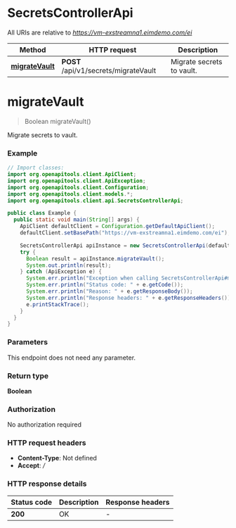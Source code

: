 # SecretsControllerApi

All URIs are relative to *https://vm-exstreamna1.eimdemo.com/ei*

| Method | HTTP request | Description |
|------------- | ------------- | -------------|
| [**migrateVault**](SecretsControllerApi.md#migrateVault) | **POST** /api/v1/secrets/migrateVault | Migrate secrets to vault. |


<a id="migrateVault"></a>
# **migrateVault**
> Boolean migrateVault()

Migrate secrets to vault.

### Example
```java
// Import classes:
import org.openapitools.client.ApiClient;
import org.openapitools.client.ApiException;
import org.openapitools.client.Configuration;
import org.openapitools.client.models.*;
import org.openapitools.client.api.SecretsControllerApi;

public class Example {
  public static void main(String[] args) {
    ApiClient defaultClient = Configuration.getDefaultApiClient();
    defaultClient.setBasePath("https://vm-exstreamna1.eimdemo.com/ei");

    SecretsControllerApi apiInstance = new SecretsControllerApi(defaultClient);
    try {
      Boolean result = apiInstance.migrateVault();
      System.out.println(result);
    } catch (ApiException e) {
      System.err.println("Exception when calling SecretsControllerApi#migrateVault");
      System.err.println("Status code: " + e.getCode());
      System.err.println("Reason: " + e.getResponseBody());
      System.err.println("Response headers: " + e.getResponseHeaders());
      e.printStackTrace();
    }
  }
}
```

### Parameters
This endpoint does not need any parameter.

### Return type

**Boolean**

### Authorization

No authorization required

### HTTP request headers

 - **Content-Type**: Not defined
 - **Accept**: */*

### HTTP response details
| Status code | Description | Response headers |
|-------------|-------------|------------------|
| **200** | OK |  -  |

